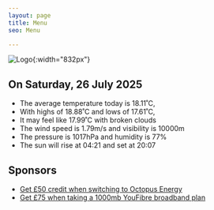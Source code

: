 ```yaml
---
layout: page
title: Menu
seo: Menu

---
```


![Logo](/images/logo.jpg){:width="832px"}

<!-- weather_marker starts -->
## On Saturday, 26 July 2025

- The average temperature today is 18.11˚C,
- With highs of 18.88˚C and lows of 17.61˚C,
- It may feel like 17.99˚C with broken clouds
- The wind speed is 1.79m/s and visibility is 10000m
- The pressure is 1017hPa and humidity is 77%
- The sun will rise at 04:21 and set at 20:07

<!-- weather_marker ends -->

## Sponsors

- [Get £50 credit when switching to Octopus Energy](https://bit.ly/3oD1nnS)
- [Get £75 when taking a 1000mb YouFibre broadband plan](https://aklam.io/91zWhU?)
